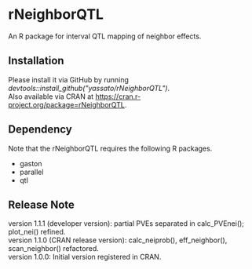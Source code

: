 # rNeighborQTL
An R package for interval QTL mapping of neighbor effects.  

## Installation
Please install it via GitHub by running *devtools::install_github("yassato/rNeighborQTL")*.  
Also available via CRAN at https://cran.r-project.org/package=rNeighborQTL.  

## Dependency
Note that the rNeighborQTL requires the following R packages.  
- gaston
- parallel
- qtl

## Release Note  
version 1.1.1 (developer version): partial PVEs separated in calc_PVEnei(); plot_nei() refined.  
version 1.1.0 (CRAN release version): calc_neiprob(), eff_neighbor(), scan_neighbor() refactored.  
version 1.0.0: Initial version registered in CRAN.  
